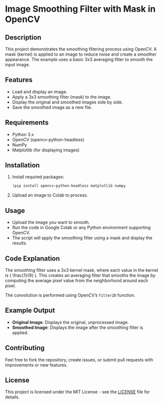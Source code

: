 # Image Smoothing Filter with Mask in OpenCV

## Description
This project demonstrates the smoothing filtering process using OpenCV. A mask (kernel) is applied to an image to reduce noise and create a smoother appearance. The example uses a basic 3x3 averaging filter to smooth the input image.

## Features
- Load and display an image.
- Apply a 3x3 smoothing filter (mask) to the image.
- Display the original and smoothed images side by side.
- Save the smoothed image as a new file.

## Requirements
- Python 3.x
- OpenCV (opencv-python-headless)
- NumPy
- Matplotlib (for displaying images)

## Installation
1. Install required packages:
    ```bash
    !pip install opencv-python-headless matplotlib numpy
    ```

2. Upload an image to Colab to process.

## Usage
- Upload the image you want to smooth.
- Run the code in Google Colab or any Python environment supporting OpenCV.
- The script will apply the smoothing filter using a mask and display the results.

## Code Explanation
The smoothing filter uses a 3x3 kernel mask, where each value in the kernel is \( \frac{1}{9} \). This creates an averaging filter that smooths the image by computing the average pixel value from the neighborhood around each pixel.

The convolution is performed using OpenCV’s `filter2D` function.

## Example Output
- **Original Image**: Displays the original, unprocessed image.
- **Smoothed Image**: Displays the image after the smoothing filter is applied.

## Contributing
Feel free to fork the repository, create issues, or submit pull requests with improvements or new features.

## License
This project is licensed under the MIT License - see the [LICENSE](LICENSE) file for details.
